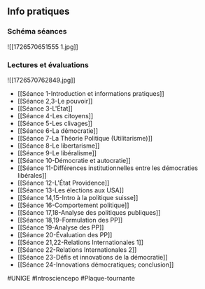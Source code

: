 ## Info pratiques
### Schéma séances
![[1726570651555 1.jpg]]
### Lectures et évaluations
![[1726570762849.jpg]]

- [[Séance 1-Introduction et informations pratiques]]
- [[Séance 2,3-Le pouvoir]]
- [[Séance 3-L'État]]
- [[Séance 4-Les citoyens]]
- [[Séance 5-Les clivages]]
- [[Séance 6-La démocratie]]
- [[Séance 7-La Théorie Politique (Utilitarisme)]]
- [[Séance 8-Le libertarisme]]
- [[Séance 9-Le libéralisme]]
- [[Séance 10-Démocratie et autocratie]]
- [[Séance 11-Différences institutionnelles entre les démocraties libérales]]
- [[Séance 12-L'État Providence]]
- [[Séance 13-Les élections aux USA]]
- [[Séance 14,15-Intro à la politique suisse]]
- [[Séance 16-Comportement politique]]
- [[Séance 17,18-Analyse des politiques publiques]]
- [[Séance 18,19-Formulation des PP]]
- [[Séance 19-Analyse des PP]]
- [[Séance 20-Évaluation des PP]]
- [[Séance 21,22-Relations Internationales 1]]
- [[Séance 22-Relations Internationales 2]]
- [[Séance 23-Défis et innovations de la démocratie]]
- [[Séance 24-Innovations démocratiques; conclusion]]

#UNIGE #Introsciencepo #Plaque-tournante